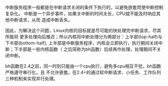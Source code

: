 中断服务程序一般都是在中断请求关闭的条件下执行的，以避免嵌套而使中断控制复杂化。
中断是一个异步事件，如果关中断的时间太长，CPU就不能及时响应其他中断请求，从而
造成中断丢失。

因此，为解决这个问题，Linux内核的目标就是尽可能的快处理完中断请求，尽其所能将
更多处理向后推迟；所以内核将中断处理分为两部分：上半部(top-half)与下半部(bottom-half),
上半部是中断服务程序，内核会立即执行，执行期间关闭中断；下半部是一些内核函数（
之后简称为bh函数）后续再作处理，处理期间不关闭中断。


bh函数在2.4之前，同一时刻只能由一个cpu执行，避免多cpu相互干扰，bh函数严格遵守串行化，且
不允许嵌套。在2.4+的通过软中断请求、小任务、工作队列三种机制来实现并行处理。

            